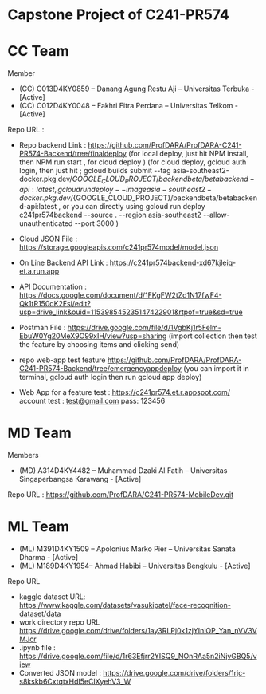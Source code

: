# Capstone Project of C241-PR574

# CC Team
Member
- (CC)  C013D4KY0859 – Danang Agung Restu Aji – Universitas Terbuka - [Active]
- (CC)  C012D4KY0048 – Fakhri Fitra Perdana – Universitas Telkom - [Active]

Repo URL : 
- Repo backend Link     : https://github.com/ProfDARA/ProfDARA-C241-PR574-Backend/tree/finaldeploy
                    (for local deploy, just hit NPM install, then NPM run start , for cloud deploy )
                    (for cloud deploy, gcloud auth login, then just hit ; gcloud builds submit --tag asia-southeast2-docker.pkg.dev/${GOOGLE_CLOUD_PROJECT}/backendbeta/betabackend-api:latest , gcloud run deploy --image  asia-southeast2-                        docker.pkg.dev/${GOOGLE_CLOUD_PROJECT}/backendbeta/betabackend-api:latest , or you can directly using gcloud run deploy c241pr574backend --source . --region asia-southeast2 --allow-unauthenticated --port 3000 )
- Cloud JSON File : https://storage.googleapis.com/c241pr574model/model.json
  
- On Line Backend API Link  : https://c241pr574backend-xd67kjleiq-et.a.run.app
  
- API Documentation : https://docs.google.com/document/d/1FKgFW2tZd1N17fwF4-Qk1tR150dK2Fsi/edit?usp=drive_link&ouid=115398545235147422901&rtpof=true&sd=true
- Postman File : https://drive.google.com/file/d/1VgbKj1r5Felm-EbuW0Yg20MeX9O99xIH/view?usp=sharing (import collection then test the feature by choosing items and clicking send)
  
- repo web-app test feature https://github.com/ProfDARA/ProfDARA-C241-PR574-Backend/tree/emergencyappdeploy
  (you can import it in terminal, gcloud auth login then run gcloud app deploy)
- Web App for a feature test : https://c241pr574.et.r.appspot.com/
    account test : test@gmail.com pass: 123456





# MD Team
Members
- (MD) A314D4KY4482 – Muhammad Dzaki Al Fatih – Universitas Singaperbangsa Karawang - [Active]
  
Repo URL : https://github.com/ProfDARA/C241-PR574-MobileDev.git

# ML Team 
- (ML) M391D4KY1509 – Apolonius Marko Pier – Universitas Sanata Dharma - [Active]
- (ML) M189D4KY1954– Ahmad Habibi – Universitas Bengkulu - [Active]
  
Repo URL
- kaggle dataset URL: https://www.kaggle.com/datasets/vasukipatel/face-recognition-dataset/data
- work directory repo URL https://drive.google.com/drive/folders/1ay3RLPj0k1zjYInlOP_Yan_nVV3VMJcr
- .ipynb file : https://drive.google.com/file/d/1r63Efjrr2YISQ9_NOnRAa5n2iNjvGBQ5/view 
- Converted JSON model : https://drive.google.com/drive/folders/1rjc-s8kskb6CxtqtxHdI5eClXyehV3_W
